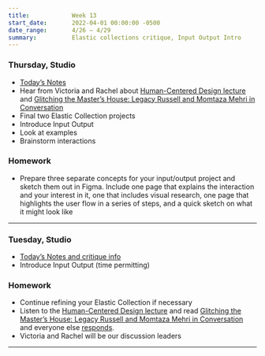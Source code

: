 ```yaml
---
title:            Week 13
start_date:       2022-04-01 00:00:00 -0500
date_range:       4/26 – 4/29
summary:          Elastic collections critique, Input Output Intro
---
```



### Thursday, Studio

- [Today&rsquo;s Notes](https://paper.dropbox.com/doc/Parsons-Week-13b-Elastic-Collections-Critique-Continued-InputOut-Intro--Bgf5nC9I_r8pQMb0vZfovhO6AQ-Bz8oxypStzkvncVZsGlIN)
- Hear from Victoria and Rachel about [Human-Centered Design lecture](https://vimeo.com/showcase/8025633/video/533669836) and [Glitching the Master’s House: Legacy Russell and Momtaza Mehri in Conversation](https://www.frieze.com/article/glitching-masters-house-legacy-russell-and-momtaza-mehri-conversation) 
- Final two Elastic Collection projects
- Introduce Input Output
- Look at examples
- Brainstorm interactions

### Homework
- Prepare three separate concepts for your input/output project and sketch them out in Figma. Include one page that explains the interaction and your interest in it, one that includes visual research, one page that highlights the user flow in a series of steps, and a quick sketch on what it might look like


---


### Tuesday, Studio

- [Today&rsquo;s Notes and critique info](https://paper.dropbox.com/doc/Parsons-Critique-3-Elastic-Collections--BgWSOhMUmIdZI3BoiK8LsAUaAQ-K4qRKS0qt3XkFdhacii6Y)
- Introduce Input Output (time permitting)


### Homework
- Continue refining your Elastic Collection if necessary
- Listen to the [Human-Centered Design lecture](https://vimeo.com/showcase/8025633/video/533669836) and read [Glitching the Master’s House: Legacy Russell and Momtaza Mehri in Conversation](https://www.frieze.com/article/glitching-masters-house-legacy-russell-and-momtaza-mehri-conversation) and everyone else [responds](https://paper.dropbox.com/doc/Parsons-Core-Interaction-S22-Reading-Reflections--BbijzYVKqjMLwKGisVu2d~FfAQ-xcAaUIV4Syfp3zmAR7IMi).
- Victoria and Rachel will be our discussion leaders

---